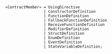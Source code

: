 <!-- This file is generated automatically by infrastructure scripts. Please don't edit by hand. -->

```{ .ebnf .slang-ebnf #ContractMember }
«ContractMember» = UsingDirective
                 | ConstructorDefinition
                 | FunctionDefinition
                 | FallbackFunctionDefinition
                 | ReceiveFunctionDefinition
                 | ModifierDefinition
                 | StructDefinition
                 | EnumDefinition
                 | EventDefinition
                 | StateVariableDefinition;
```
